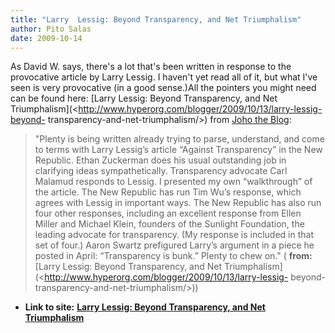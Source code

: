```yaml
---
title: "Larry  Lessig: Beyond Transparency, and Net Triumphalism"
author: Pito Salas
date: 2009-10-14
---
```




As David W. says, there's a lot that's been written in response to the
provocative article by Larry Lessig. I haven't yet read all of it, but what
I've seen is very provocative (in a good sense.)All the pointers you might
need can be found here: [Larry Lessig: Beyond Transparency, and Net
Triumphalism](<http://www.hyperorg.com/blogger/2009/10/13/larry-lessig-beyond-
transparency-and-net-triumphalism/>) from [Joho the
Blog](<http://www.hyperorg.com/blogger/feed/>):

> "Plenty is being written already trying to parse, understand, and come to
> terms with Larry Lessig’s article “Against Transparency” in the New
> Republic. Ethan Zuckerman does his usual outstanding job in clarifying ideas
> sympathetically. Transparency advocate Carl Malamud responds to Lessig. I
> presented my own “walkthrough” of the article. The New Republic has run Tim
> Wu’s response, which agrees with Lessig in important ways. The New Republic
> has also run four other responses, including an excellent response from
> Ellen Miller and Michael Klein, founders of the Sunlight Foundation, the
> leading advocate for transparency. (My response is included in that set of
> four.) Aaron Swartz prefigured Larry’s argument in a piece he posted in
> April: “Transparency is bunk.” Plenty to chew on." ( **from:**[Larry Lessig:
> Beyond Transparency, and Net
> Triumphalism](<http://www.hyperorg.com/blogger/2009/10/13/larry-lessig-
> beyond-transparency-and-net-triumphalism/>))


* **Link to site:** **[Larry  Lessig: Beyond Transparency, and Net Triumphalism](None)**
